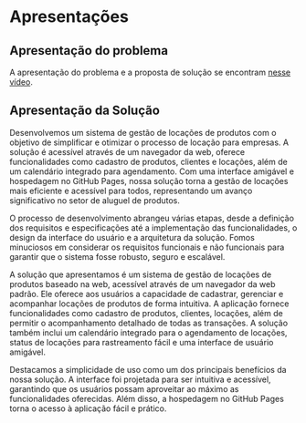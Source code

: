 # Apresentações

## Apresentação do problema

A apresentação do problema e a proposta de solução se encontram [nesse vídeo](problema-e-solucao-proposta.mp4).

## Apresentação da Solução

Desenvolvemos um sistema de gestão de locações de produtos com o objetivo de simplificar e otimizar o processo de locação para empresas. A solução é acessível através de um navegador da web, oferece funcionalidades como cadastro de produtos, clientes e locações, além de um calendário integrado para agendamento. Com uma interface amigável e hospedagem no GitHub Pages, nossa solução torna a gestão de locações mais eficiente e acessível para todos, representando um avanço significativo no setor de aluguel de produtos.

O processo de desenvolvimento abrangeu várias etapas, desde a definição dos requisitos e especificações até a implementação das funcionalidades, o design da interface do usuário e a arquitetura da solução. Fomos minuciosos em considerar os requisitos funcionais e não funcionais para garantir que o sistema fosse robusto, seguro e escalável.

A solução que apresentamos é um sistema de gestão de locações de produtos baseado na web, acessível através de um navegador da web padrão. Ele oferece aos usuários a capacidade de cadastrar, gerenciar e acompanhar locações de produtos de forma intuitiva. A aplicação fornece funcionalidades como cadastro de produtos, clientes, locações, além de permitir o acompanhamento detalhado de todas as transações. A solução também inclui um calendário integrado para o agendamento de locações, status de locações para rastreamento fácil e uma interface de usuário amigável.

Destacamos a simplicidade de uso como um dos principais benefícios da nossa solução. A interface foi projetada para ser intuitiva e acessível, garantindo que os usuários possam aproveitar ao máximo as funcionalidades oferecidas. Além disso, a hospedagem no GitHub Pages torna o acesso à aplicação fácil e prático.
